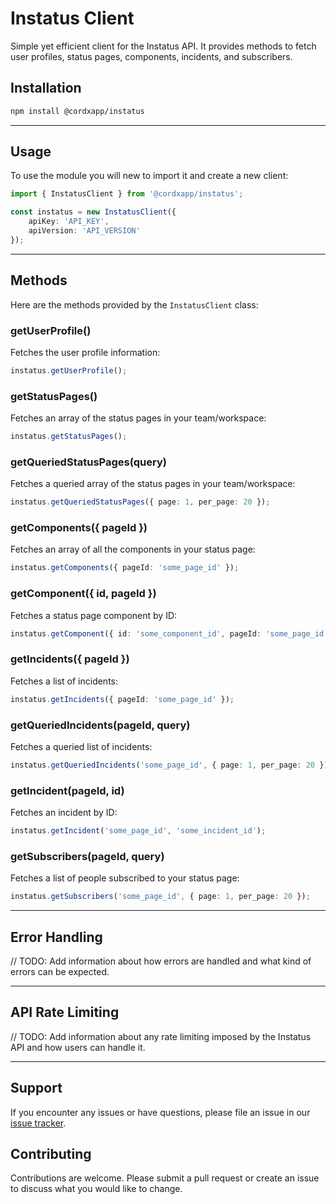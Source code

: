 # Instatus Client
Simple yet efficient client for the Instatus API. It provides methods to fetch user profiles, status pages, components, incidents, and subscribers.

## Installation

```bash
npm install @cordxapp/instatus
```

---

## Usage
To use the module you will new to import it and create a new client:

```ts
import { InstatusClient } from '@cordxapp/instatus';

const instatus = new InstatusClient({
    apiKey: 'API_KEY',
    apiVersion: 'API_VERSION'
});
```

---

## Methods
Here are the methods provided by the `InstatusClient` class:

### getUserProfile()
Fetches the user profile information:

```ts
instatus.getUserProfile();
```

### getStatusPages()
Fetches an array of the status pages in your team/workspace:

```ts
instatus.getStatusPages();
```

### getQueriedStatusPages(query)
Fetches a queried array of the status pages in your team/workspace:

```ts
instatus.getQueriedStatusPages({ page: 1, per_page: 20 });
```

### getComponents({ pageId })
Fetches an array of all the components in your status page:

```ts
instatus.getComponents({ pageId: 'some_page_id' });
```

### getComponent({ id, pageId })
Fetches a status page component by ID:

```ts
instatus.getComponent({ id: 'some_component_id', pageId: 'some_page_id' });
```

### getIncidents({ pageId })
Fetches a list of incidents:

```ts
instatus.getIncidents({ pageId: 'some_page_id' });
```

### getQueriedIncidents(pageId, query)
Fetches a queried list of incidents:

```ts
instatus.getQueriedIncidents('some_page_id', { page: 1, per_page: 20 });
```

### getIncident(pageId, id)
Fetches an incident by ID:

```ts
instatus.getIncident('some_page_id', 'some_incident_id');
```

### getSubscribers(pageId, query)
Fetches a list of people subscribed to your status page:

```ts
instatus.getSubscribers('some_page_id', { page: 1, per_page: 20 });
```

---

## Error Handling
// TODO: Add information about how errors are handled and what kind of errors can be expected.

---

## API Rate Limiting
// TODO: Add information about any rate limiting imposed by the Instatus API and how users can handle it.

---

## Support
If you encounter any issues or have questions, please file an issue in our [issue tracker](https://github.com/CordXApp/node-sdk/issues).

## Contributing
Contributions are welcome. Please submit a pull request or create an issue to discuss what you would like to change.